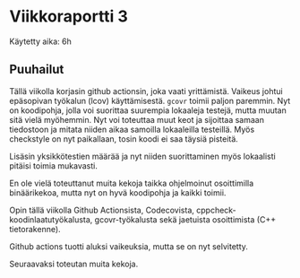 # Viikkoraportti 3

Käytetty aika: 6h

## Puuhailut
Tällä viikolla korjasin github actionsin, joka vaati yrittämistä. Vaikeus johtui
epäsopivan työkalun (lcov) käyttämisestä. `gcovr` toimii paljon paremmin. Nyt on koodipohja, jolla voi suorittaa
suurempia lokaaleja testejä, mutta muutan sitä vielä myöhemmin. Nyt voi toteuttaa muut keot ja sijoittaa samaan tiedostoon
ja mitata niiden aikaa samoilla lokaaleilla testeillä. Myös checkstyle on nyt paikallaan, tosin koodi ei saa täysiä pisteitä.

Lisäsin yksikkötestien määrää ja nyt niiden suorittaminen myös lokaalisti pitäisi toimia mukavasti.

En ole vielä toteuttanut muita kekoja taikka ohjelmoinut osoittimilla binäärikekoa, mutta nyt on hyvä koodipohja ja kaikki toimii.

Opin tällä viikolla Github Actionsista, Codecovista, cppcheck-koodinlaatutyökalusta, gcovr-työkalusta sekä jaetuista osoittimista (C++ tietorakenne).

Github actions tuotti aluksi vaikeuksia, mutta se on nyt selvitetty.

Seuraavaksi toteutan muita kekoja.
